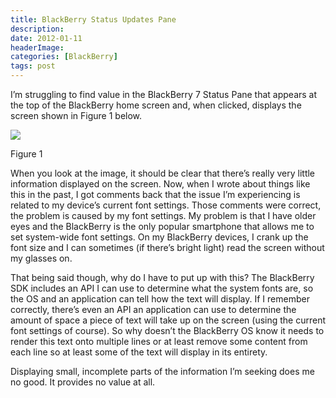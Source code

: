 ```yaml
---
title: BlackBerry Status Updates Pane
description: 
date: 2012-01-11
headerImage: 
categories: [BlackBerry]
tags: post
---
```


I’m struggling to find value in the BlackBerry 7 Status Pane that appears at the top of the BlackBerry home screen and, when clicked, displays the screen shown in Figure 1 below.

![](images/stories/blackberry_status_pane.jpg)

Figure 1

When you look at the image, it should be clear that there’s really very little information displayed on the screen. Now, when I wrote about things like this in the past, I got comments back that the issue I’m experiencing is related to my device’s current font settings. Those comments were correct, the problem is caused by my font settings. My problem is that I have older eyes and the BlackBerry is the only popular smartphone that allows me to set system-wide font settings. On my BlackBerry devices, I crank up the font size and I can sometimes (if there’s bright light) read the screen without my glasses on.

That being said though, why do I have to put up with this? The BlackBerry SDK includes an API I can use to determine what the system fonts are, so the OS and an application can tell how the text will display. If I remember correctly, there’s even an API an application can use to determine the amount of space a piece of text will take up on the screen (using the current font settings of course). So why doesn’t the BlackBerry OS know it needs to render this text onto multiple lines or at least remove some content from each line so at least some of the text will display in its entirety.

Displaying small, incomplete parts of the information I’m seeking does me no good. It provides no value at all.